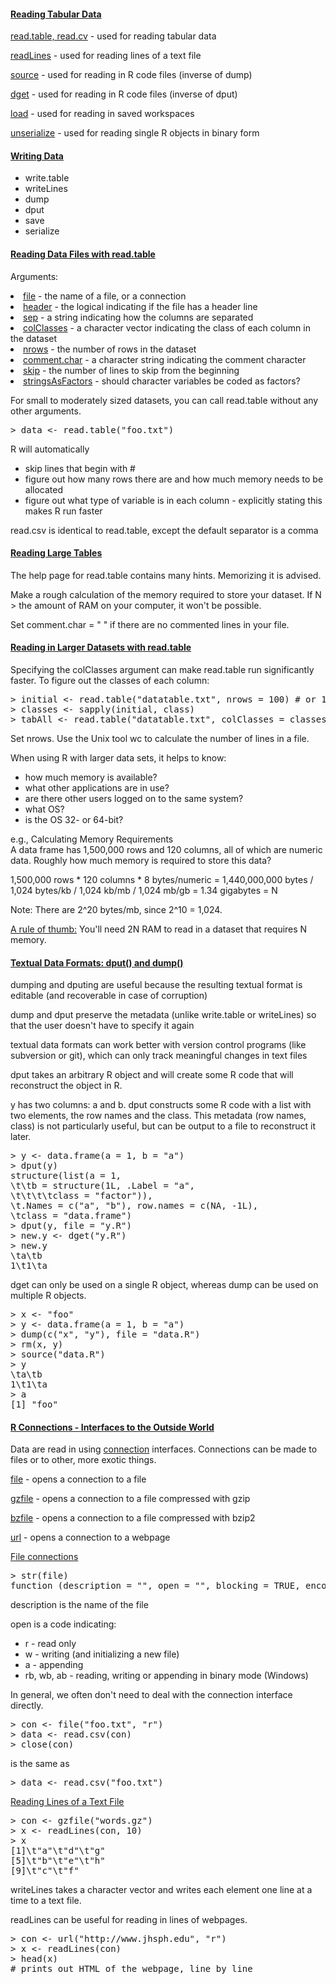 <h4><u>Reading Tabular Data</u></h4>
<p><u>read.table, read.cv</u> - used for reading tabular data</p>
<p><u>readLines</u> - used for reading lines of a text file</p>
<p><u>source</u> - used for reading in R code files (inverse of dump)</p>
<p><u>dget</u> - used for reading in R code files (inverse of dput)</p>
<p><u>load</u> - used for reading in saved workspaces</p>
<p><u>unserialize</u> - used for reading single R objects in binary form</p>

<h4><u>Writing Data</u></h4>
<ul>
<li>write.table</li>
<li>writeLines</li>
<li>dump</li>
<li>dput</li>
<li>save</li>
<li>serialize</li>
</ul>

<h4><u>Reading Data Files with read.table</u></h4>

<p>Arguments:</p>
<li><u>file</u> - the name of a file, or a connection</li>
<li><u>header</u> - the logical indicating if the file has a header line</li>
<li><u>sep</u> - a string indicating how the columns are separated</li>
<li><u>colClasses</u> - a character vector indicating the class of each column in the dataset</li>
<li><u>nrows</u> - the number of rows in the dataset</li>
<li><u>comment.char</u> - a character string indicating the comment character</li>
<li><u>skip</u> - the number of lines to skip from the beginning</li>
<li><u>stringsAsFactors</u> - should character variables be coded as factors?</li>

<p>For small to moderately sized datasets, you can call read.table without any other arguments.</p>

<pre>
&gt; data <- read.table("foo.txt")
</pre>

<p>R will automatically</p>
<ul>
<li>skip lines that begin with #</li>
<li>figure out how many rows there are and how much memory needs to be allocated</li>
<li>figure out what type of variable is in each column - explicitly stating this makes R run faster</li>
</ul>

<p><span class="code">read.csv</span> is identical to <span class="code">read.table</span>, except the default separator is a comma</p>

<h4><u>Reading Large Tables</u></h4>

<p>The help page for <span class="code">read.table</span> contains many hints. Memorizing it is advised.</p>

<p>Make a rough calculation of the memory required to store your dataset. If N > the amount of RAM on your computer, it won't be possible.</p>

<p>Set <span class="code">comment.char = " "</span> if there are no commented lines in your file.</p>

<h4><u>Reading in Larger Datasets with read.table</u></h4>

<p>Specifying the <span class="code">colClasses</span> argument can make read.table run significantly faster. To figure out the classes of each column:</p>

<pre>
&gt; initial <- read.table("datatable.txt", nrows = 100) # or 1000
&gt; classes <- sapply(initial, class)
&gt; tabAll <- read.table("datatable.txt", colClasses = classes)
</pre>

<p>Set <span class="code">nrows</span>. Use the Unix tool wc to calculate the number of lines in a file.</p>

<p>When using R with larger data sets, it helps to know:</p>
<ul>
<li>how much memory is available?</li>
<li>what other applications are in use?</li>
<li>are there other users logged on to the same system?</li>
<li>what OS?</li>
<li>is the OS 32- or 64-bit?</li>
</ul>

<p>e.g., Calculating Memory Requirements
<br />
A data frame has 1,500,000 rows and 120 columns, all of which are numeric data. Roughly how much memory is required to store this data?</p>

<p>1,500,000 rows * 120 columns * 8 bytes/numeric = 1,440,000,000 bytes / 1,024 bytes/kb / 1,024 kb/mb / 1,024 mb/gb = 1.34 gigabytes = N</p>

<p>Note: There are 2^20 bytes/mb, since 2^10 = 1,024.</p>

<p><u>A rule of thumb:</u> You'll need 2N RAM to read in a dataset that requires N memory.</p>

<h4><u>Textual Data Formats: dput() and dump()</u></h4>

<p>dumping and dputing are useful because the resulting textual format is editable (and recoverable in case of corruption)</p>
<p>dump and dput preserve the metadata (unlike write.table or writeLines) so that the user doesn't have to specify it again</p>
<p>textual data formats can work better with version control programs (like subversion or git), which can only track meaningful changes in text files</p>

<p><span class="code">dput</span> takes an arbitrary R object and will create some R code that will reconstruct the object in R.</p>
<p>y has two columns: a and b. dput constructs some R code with a list with two elements, the row names and the class. This metadata (row names, class) is not particularly useful, but can be output to a file to reconstruct it later.</p>

<pre>
&gt; y <- data.frame(a = 1, b = "a")
&gt; dput(y)
structure(list(a = 1,
\t\tb = structure(1L, .Label = "a",
\t\t\t\tclass = "factor")),
\t.Names = c("a", "b"), row.names = c(NA, -1L),
\tclass = "data.frame")
&gt; dput(y, file = "y.R")
&gt; new.y <- dget("y.R")
&gt; new.y
\ta\tb
1\t1\ta
</pre>

<p><span class="code">dget</span> can only be used on a single R object, whereas <span class="code">dump</span> can be used on multiple R objects.</p>

<pre>
&gt; x <- "foo"
&gt; y <- data.frame(a = 1, b = "a")
&gt; dump(c("x", "y"), file = "data.R")
&gt; rm(x, y)
&gt; source("data.R")
&gt; y
\ta\tb
1\t1\ta
&gt; a
[1] "foo"
</pre>

<h4><u>R Connections - Interfaces to the Outside World</u></h4>

<p>Data are read in using <u>connection</u> interfaces. Connections can be made to files or to other, more exotic things.</p>

<p><u>file</u> - opens a connection to a file</p>
<p><u>gzfile</u> - opens a connection to a file compressed with gzip</p>
<p><u>bzfile</u> - opens a connection to a file compressed with bzip2</p>
<p><u>url</u> - opens a connection to a webpage</p>

<p><u>File connections</u></p>

<pre>
&gt; str(file)
function (description = "", open = "", blocking = TRUE, encoding = getOption("encoding"))
</pre>

<p>description is the name of the file</p>
<p>open is a code indicating:</p>
<ul>
<li>r - read only</li>
<li>w - writing (and initializing a new file)</li>
<li>a - appending</li>
<li>rb, wb, ab - reading, writing or appending in binary mode (Windows)</li>
</ul>

<p>In general, we often don't need to deal with the connection interface directly.</p>

<pre>
&gt; con <- file("foo.txt", "r")
&gt; data <- read.csv(con)
&gt; close(con)
</pre>

<p>is the same as</p>

<pre>&gt; data <- read.csv("foo.txt")</pre>

<p><u>Reading Lines of a Text File</u></p>

<pre>
&gt; con <- gzfile("words.gz")
&gt; x <- readLines(con, 10)
&gt; x
[1]\t"a"\t"d"\t"g"
[5]\t"b"\t"e"\t"h"
[9]\t"c"\t"f"
</pre>

<p><span class="code">writeLines</span> takes a character vector and writes each element one line at a time to a text file.</p>

<p><span class="code">readLines</span> can be useful for reading in lines of webpages.</p>

<pre>
&gt; con <- url("http://www.jhsph.edu", "r")
&gt; x <- readLines(con)
&gt; head(x)
# prints out HTML of the webpage, line by line
</pre>